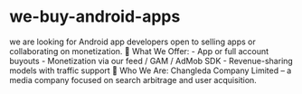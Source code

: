 # we-buy-android-apps
we are looking for Android app developers open to selling apps or collaborating on monetization.  📌 What We Offer: - App or full account buyouts - Monetization via our feed / GAM / AdMob SDK - Revenue-sharing models with traffic support  🎯 Who We Are: Changleda Company Limited – a media company focused on search arbitrage and user acquisition.
